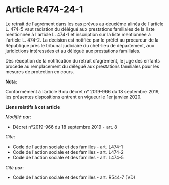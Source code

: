 # Article R474-24-1

Le retrait de l'agrément dans les cas prévus au deuxième alinéa de l'article L. 474-5 vaut radiation du délégué aux
prestations familiales de la liste mentionnée à l'article L. 474-1 et inscription sur la liste mentionnée à l'article L.
474-2. La décision est notifiée par le préfet au procureur de la République près le   tribunal judiciaire du chef-lieu de
département, aux juridictions intéressées et au délégué aux prestations familiales. 

Dès réception de la notification du retrait d'agrément, le juge des enfants procède au remplacement du délégué aux
prestations familiales pour les mesures de protection en cours.

**Nota:**

Conformément à l’article 9 du décret n° 2019-966 du 18 septembre 2019, les présentes dispositions entrent en vigueur le 1er
janvier 2020.

**Liens relatifs à cet article**

_Modifié par_:

  - Décret n°2019-966 du 18 septembre 2019 - art. 8

_Cite_:

  - Code de l'action sociale et des familles - art. L474-1
  - Code de l'action sociale et des familles - art. L474-2
  - Code de l'action sociale et des familles - art. L474-5

_Cité par_:

  - Code de l'action sociale et des familles - art. R544-7 (VD)

